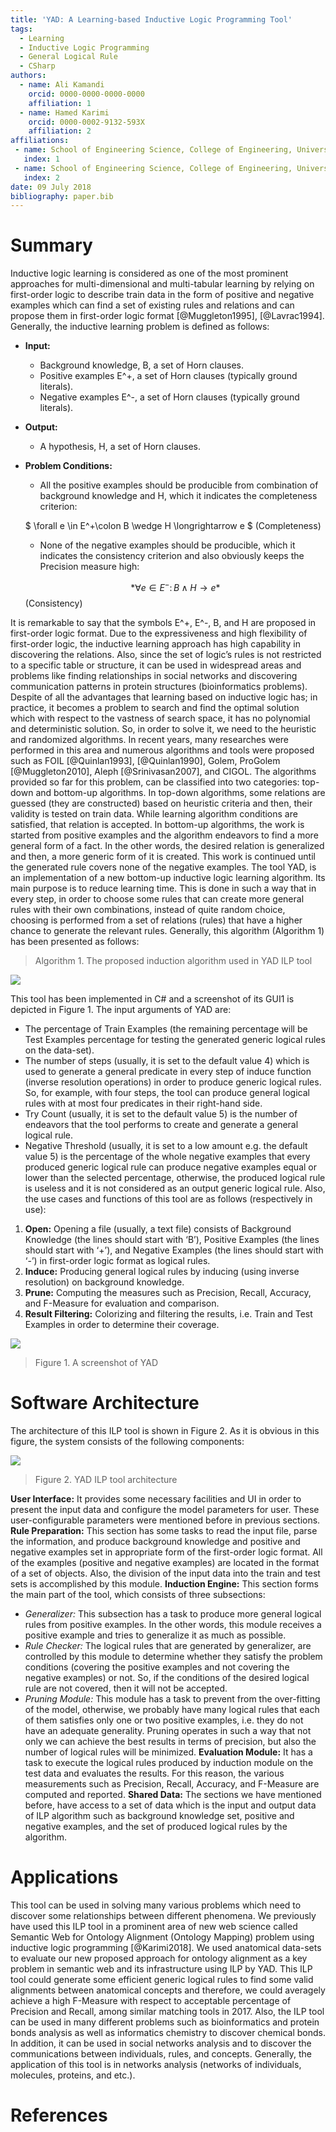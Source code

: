 ```yaml
---
title: 'YAD: A Learning-based Inductive Logic Programming Tool'
tags:
  - Learning
  - Inductive Logic Programming
  - General Logical Rule
  - CSharp
authors:
  - name: Ali Kamandi
    orcid: 0000-0000-0000-0000
    affiliation: 1
  - name: Hamed Karimi
    orcid: 0000-0002-9132-593X
    affiliation: 2
affiliations:
 - name: School of Engineering Science, College of Engineering, University of Tehran, Tehran, Iran
   index: 1
 - name: School of Engineering Science, College of Engineering, University of Tehran, Tehran, Iran
   index: 2
date: 09 July 2018
bibliography: paper.bib
---
```


# Summary

Inductive logic learning is considered as one of the most prominent approaches for multi-dimensional and multi-tabular learning by relying on first-order logic to describe train data in the form of positive and negative examples which can find a set of existing rules and relations and can propose them in first-order logic format [@Muggleton1995], [@Lavrac1994].
Generally, the inductive learning problem is defined as follows:
 - **Input:**
    + Background knowledge, B, a set of Horn clauses.
    + Positive examples E^+, a set of Horn clauses (typically ground literals).
    + Negative examples E^-, a set of Horn clauses (typically ground literals).
 - **Output:** 
    + A hypothesis, H, a set of Horn clauses.
 - **Problem Conditions:** 
    + All the positive examples should be producible from combination of background knowledge and H, which it indicates the completeness criterion:
			
	$ \forall e \in E^+\colon B \wedge H \longrightarrow e $    (Completeness)

    + None of the negative examples should be producible, which it indicates the consistency criterion and also obviously keeps the Precision measure high:

	$$*\forall e \in E^-\colon B \wedge H \longrightarrow e*$$    (Consistency)
						
 It is remarkable to say that the symbols E^+, E^-, B, and H are proposed in first-order logic format.
 Due to the expressiveness and high flexibility of first-order logic, the inductive learning approach has high capability in discovering the relations. Also, since the set of logic’s rules is not restricted to a specific table or structure, it can be used in widespread areas and problems like finding relationships in social networks and discovering communication patterns in protein structures (bioinformatics problems).
 Despite of all the advantages that learning based on inductive logic has; in practice, it becomes a problem to search and find the optimal solution which with respect to the vastness of search space, it has no polynomial and deterministic solution. So, in order to solve it, we need to the heuristic and randomized algorithms.
 In recent years, many researches were performed in this area and numerous algorithms and tools were proposed such as FOIL [@Quinlan1993], [@Quinlan1990], Golem, ProGolem [@Muggleton2010], Aleph [@Srinivasan2007], and CIGOL.
The algorithms provided so far for this problem, can be classified into two categories: top-down and bottom-up algorithms. In top-down algorithms, some relations are guessed (they are constructed) based on heuristic criteria and then, their validity is tested on train data. While learning algorithm conditions are satisfied, that relation is accepted.
 In bottom-up algorithms, the work is started from positive examples and the algorithm endeavors to find a more general form of a fact. In the other words, the desired relation is generalized and then, a more generic form of it is created. This work is continued until the generated rule covers none of the negative examples.
 The tool YAD, is an implementation of a new bottom-up inductive logic learning algorithm. Its main purpose is to reduce learning time. This is done in such a way that in every step, in order to choose some rules that can create more general rules with their own combinations, instead of quite random choice, choosing is performed from a set of relations (rules) that have a higher chance to generate the relevant rules.
 Generally, this algorithm (Algorithm 1) has been presented as follows:

> Algorithm 1. The proposed induction algorithm used in YAD ILP tool

![](https://github.com/hamedmx/YAD-ILP-Tool/blob/master/algo%201.PNG)

This tool has been implemented in C# and a screenshot of its GUI1 is depicted in Figure 1. The input arguments of YAD are:
 - The percentage of Train Examples (the remaining percentage will be Test Examples percentage for testing the generated generic logical rules on the data-set).
 - The number of steps (usually, it is set to the default value 4) which is used to generate a general predicate in every step of induce function (inverse resolution operations) in order to produce generic logical rules. So, for example, with four steps, the tool can produce general logical rules with at most four predicates in their right-hand side.
 - Try Count (usually, it is set to the default value 5) is the number of endeavors that the tool performs to create and generate a general logical rule.
 - Negative Threshold (usually, it is set to a low amount e.g. the default value 5) is the percentage of the whole negative examples that every produced generic logical rule can produce negative examples equal or lower than the selected percentage, otherwise, the produced logical rule is useless and it is not considered as an output generic logical rule.
Also, the use cases and functions of this tool are as follows (respectively in use):
1. **Open:** Opening a file (usually, a text file) consists of Background Knowledge (the lines should start with ‘B’), Positive Examples (the lines should start with ‘+’), and Negative Examples (the lines should start with ‘-’) in first-order logic format as logical rules.
2. **Induce:** Producing general logical rules by inducing (using inverse resolution) on background knowledge.
3. **Prune:** Computing the measures such as Precision, Recall, Accuracy, and F-Measure for evaluation and comparison.
4. **Result Filtering:** Colorizing and filtering the results, i.e. Train and Test Examples in order to determine their coverage.

![](https://github.com/hamedmx/YAD-ILP-Tool/blob/master/fig%201.PNG)

> Figure 1. A screenshot of YAD

# Software Architecture

The architecture of this ILP tool is shown in Figure 2. As it is obvious in this figure, the system consists of the following components:

![](https://github.com/hamedmx/YAD-ILP-Tool/blob/master/fig%202.PNG)

> Figure 2. YAD ILP tool architecture

 **User Interface:** It provides some necessary facilities and UI in order to present the input data and configure the model parameters for user. These user-configurable parameters were mentioned before in previous sections.
 **Rule Preparation:** This section has some tasks to read the input file, parse the information, and produce background knowledge and positive and negative examples set in appropriate form of the first-order logic format. All of the examples (positive and negative examples) are located in the format of a set of objects. Also, the division of the input data into the train and test sets is accomplished by this module.
 **Induction Engine:** This section forms the main part of the tool, which consists of three subsections:
 - *Generalizer:* This subsection has a task to produce more general logical rules from positive examples. In the other words, this module receives a positive example and tries to generalize it as much as possible.
 - *Rule Checker:* The logical rules that are generated by generalizer, are controlled by this module to determine whether they satisfy the problem conditions (covering the positive examples and not covering the negative examples) or not. So, if the conditions of the desired logical rule are not covered, then it will not be accepted.
 - *Pruning Module:* This module has a task to prevent from the over-fitting of the model, otherwise, we probably have many logical rules that each of them satisfies only one or two positive examples, i.e. they do not have an adequate generality. Pruning operates in such a way that not only we can achieve the best results in terms of precision, but also the number of logical rules will be minimized.
 **Evaluation Module:** It has a task to execute the logical rules produced by induction module on the test data and evaluates the results. For this reason, the various measurements such as Precision, Recall, Accuracy, and F-Measure are computed and reported.
 **Shared Data:** The sections we have mentioned before, have access to a set of data which is the input and output data of ILP algorithm such as background knowledge set, positive and negative examples, and the set of produced logical rules by the algorithm.

# Applications

This tool can be used in solving many various problems which need to discover some relationships between different phenomena. We previously have used this ILP tool in a prominent area of new web science called Semantic Web for Ontology Alignment (Ontology Mapping) problem using inductive logic programming [@Karimi2018]. We used anatomical data-sets to evaluate our new proposed approach for ontology alignment as a key problem in semantic web and its infrastructure using ILP by YAD. This ILP tool could generate some efficient generic logical rules to find some valid alignments between anatomical concepts and therefore, we could averagely achieve a high F-Measure with respect to acceptable percentage of Precision and Recall, among similar matching tools in 2017.
Also, the ILP tool can be used in many different problems such as bioinformatics and protein bonds analysis as well as informatics chemistry to discover chemical bonds. In addition, it can be used in social networks analysis and to discover the communications between individuals, rules, and concepts. Generally, the application of this tool is in networks analysis (networks of individuals, molecules, proteins, and etc.).

# References
